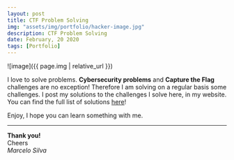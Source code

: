```yaml
---
layout: post
title: CTF Problem Solving
img: "assets/img/portfolio/hacker-image.jpg"
description: CTF Problem Solving
date: February, 20 2020
tags: [Portfolio]
---
```


![image]({{ page.img | relative_url }})

I love to solve problems. **Cybersecurity problems** and **Capture the Flag** challenges are no exception! Therefore I am solving on a regular basis some challenges. I post my solutions to the challenges I solve here, in my website. You can find the full list of solutions [here](https://marcelofrsilva.github.io/tags/#CTF)!

Enjoy, I hope you can learn something with me.

----
**Thank you!**  
Cheers  
*Marcelo Silva*
